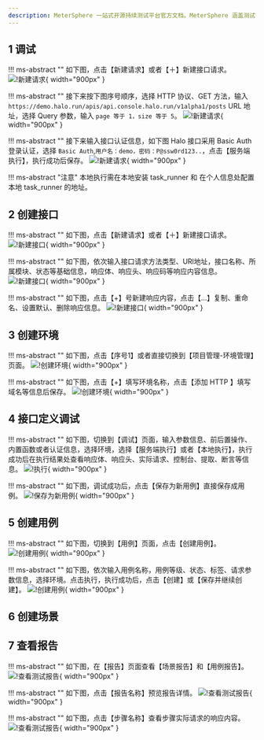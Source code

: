 ```yaml
---
description: MeterSphere 一站式开源持续测试平台官方文档。MeterSphere 涵盖测试管理、接口测试、UI 测试和性能测试等功能，全面兼容 JMeter、Selenium 等主流开源标准，有效助力开发和测试团队充分利用云弹性进行高度可 扩展的自动化测试，加速高质量的软件交付。
---
```


## 1 调试
!!! ms-abstract ""
    如下图，点击【新建请求】或者【＋】新建接口请求。
![!新建请求](../img/quick_start/api/新建请求1.png){ width="900px" }

!!! ms-abstract ""
    接下来按下图序号顺序，选择 HTTP 协议、GET 方法，输入 `https://demo.halo.run/apis/api.console.halo.run/v1alpha1/posts` URL 地址，选择 Query 参数，输入 `page 等于 1，size 等于 5`。
![!新建请求](../img/quick_start/api/新建请求2.png){ width="900px" }

!!! ms-abstract "" 
    接下来输入接口认证信息，如下图 Halo 接口采用 Basic Auth 登录认证，选择 `Basic Auth`,`用户名：demo，密码：P@ssw0rd123..`，点击【服务端执行】，执行成功后保存。
![!新建请求](../img/quick_start/api/执行.png){ width="900px" }  

!!! ms-abstract "注意" 
    本地执行需在本地安装 task_runner 和 在个人信息处配置 本地 task_runner 的地址。

## 2 创建接口
!!! ms-abstract "" 
    如下图，点击【新建请求】或者【＋】新建接口请求。
![!新建接口](../img/quick_start/api/API新建请求.png){ width="900px" }

!!! ms-abstract "" 
    如下图，依次输入接口请求方法类型、URl地址，接口名称、所属模块、状态等基础信息，响应体、响应头、响应码等响应内容信息。
![!新建接口](../img/quick_start/api/API新建请求2.png){ width="900px" }

!!! ms-abstract "" 
    如下图，点击【+】号新建响应内容，点击【...】复制、重命名、设置默认、删除响应信息。
![!新建接口](../img/quick_start/api/API新建请求3.png){ width="900px" }

## 3 创建环境
!!! ms-abstract "" 
    如下图，点击【序号1】或者直接切换到【项目管理-环境管理】页面。
![!创建环境](../img/quick_start/api/创建环境1.png){ width="900px" }

!!! ms-abstract ""
    如下图，点击【+】填写环境名称，点击【添加 HTTP 】填写域名等信息后保存。
![!创建环境](../img/quick_start/api/创建环境2.png){ width="900px" }

## 4 接口定义调试
!!! ms-abstract "" 
    如下图，切换到【调试】页面，输入参数信息、前后置操作、内置函数或者认证信息，选择环境，选择【服务端执行】或者【本地执行】，执行成功后在执行结果处查看响应体、响应头、实际请求、控制台、提取、断言等信息。
![!执行](../img/quick_start/api/调试.png){ width="900px" }	

!!! ms-abstract "" 
    如下图，调试成功后，点击【保存为新用例】直接保存成用例。
![!保存为新用例](../img/quick_start/api/保存为新用例.png){ width="900px" }	

## 5 创建用例
!!! ms-abstract "" 
    如下图，切换到【用例】页面，点击【创建用例】。
![!创建用例](../img/quick_start/api/创建用例1.png){ width="900px" }		

!!! ms-abstract "" 
    如下图，依次输入用例名称，用例等级、状态、标签、请求参数信息，选择环境。点击执行，执行成功后，点击【创建】或【保存并继续创建】。
![!创建用例](../img/quick_start/api/创建用例2.png){ width="900px" }	

## 6 创建场景

## 7 查看报告
!!! ms-abstract "" 
    如下图，在【报告】页面查看【场景报告】和【用例报告】。
![!查看测试报告](../img/quick_start/api/查看报告1.png){ width="900px" }

!!! ms-abstract "" 
    如下图，点击【报告名称】预览报告详情。
![!查看测试报告](../img/quick_start/api/查看报告2.png){ width="900px" }

!!! ms-abstract "" 
    如下图，点击【步骤名称】查看步骤实际请求的响应内容。
![!查看测试报告](../img/quick_start/api/查看报告3.png){ width="900px" }

